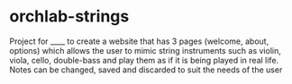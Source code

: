 # orchlab-strings

<p>Project for ____ to create a website that has 3 pages (welcome, about, options) which allows the user to mimic string instruments such as violin, viola, cello, double-bass and play them as if it is being played in real life. Notes can be changed, saved and discarded to suit the needs of the user</p>